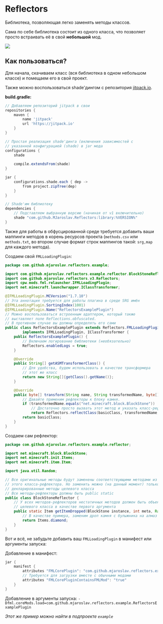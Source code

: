 # Reflectors
Библиотека, позволяющая легко заменять методы классов.

Сама по себе библиотека состоит из одного класса, что
позволяет просто встраивать её в свой __небольшой__ мод.

[![](https://jitpack.io/v/MJaroslav/Reflectors.svg)](https://jitpack.io/#MJaroslav/Reflectors)

## Как пользоваться?

Для начала, скачиваем класс (вся библиотека в одном 
небольшом классе) и помещаем его в свой проект.

Также можно воспользоваться shade'дингом с репозитория 
[jitpack.io](https://jitpack.io).

**build.gradle:**
```groovy
// Добавляем репозиторий jitpack в свои
repositories {
    maven {
        name 'jitpack'
        url 'https://jitpack.io'
    }
}

// Простая реализация shade'динга (включения зависимостей с
// указанной конфигурацией (shade) в jar мода 
configurations {
    shade
    
    compile.extendsFrom(shade)
}

jar {
    configurations.shade.each { dep ->
        from project.zipTree(dep)
    }
}

// Shade'им библиотеку
dependencies {
    // Подставляем выбранную версию (начиная от v1 включительно)
    shade "com.github.MJaroslav.Reflectors:library:%VERSION%"
}
```

Также для работы в обфусцированной среде требуется
добавить ваши маппинги методов в корень ресурсов проекта
(`methods.csv` или `methods.txt`, во втором случае формат
строк маппингов такой: `srg,map` для каждого метода).

Создаем свой `FMLLoadingPlugin`:

```java
package com.github.mjaroslav.reflectors.example;

import com.github.mjaroslav.reflectors.example.reflector.BlockStoneReflector;
import com.github.mjaroslav.reflectors.v3.Reflectors;
import cpw.mods.fml.relauncher.IFMLLoadingPlugin;
import net.minecraft.launchwrapper.IClassTransformer;

@IFMLLoadingPlugin.MCVersion("1.7.10")
// Эта аннотация требуется для работы плагина в среде SRG имён
@IFMLLoadingPlugin.SortingIndex(1001)
@IFMLLoadingPlugin.Name("ReflectorsExamplePlugin")
// Можно воспользоваться встроенным адаптером, который также
// выставляет поле Reflections.obfuscated.
// В противном случае вы должны определять его сами
public class ReflectorsExamplePlugin extends Reflectors.FMLLoadingPluginAdapter
        implements IFMLLoadingPlugin, IClassTransformer {
    public ReflectorsExamplePlugin() {
        // Включаем логирование библиотеки (необязательно)
        Reflectors.enabledLogs = true;
    }

    @Override
    public String[] getASMTransformerClass() {
        // Для удобства, будем использовать в качестве трансформера
        // этот же класс
        return new String[]{getClass().getName()};
    }

    @Override
    public byte[] transform(String name, String transformedName, byte[] basicClass) {
        // Давайте применим рефлекторы к блоку камня.
        if (transformedName.equals("net.minecraft.block.BlockStone"))
            // Достаточно просто вызвать этот метод и указать класс-рефлектор.
            return Reflectors.reflectClass(basicClass, transformedName, BlockStoneReflector.class.getName());
        return basicClass;
    }
}
```

Создаем сам рефлектор:

```java
package com.github.mjaroslav.reflectors.example.reflector;

import net.minecraft.block.BlockStone;
import net.minecraft.init.Items;
import net.minecraft.item.Item;

import java.util.Random;

// Все оригинальные методы будут заменены соответствующими методами из
// этого класса-рефлектора. Но заменить можно (на данный момент) только
// декларированные методы целевого класса
// Все методы-рефлекторы должны быть public static
public class BlockStoneReflector {
    // У всех методов-рефлекторов нестатичных методов должен быть объект
    // целевого класса в качестве первого аргумента
    public static Item getItemDropped(BlockStone instance, int meta, Random rand, int fortune) {
        // В качестве примера, заменим дроп камня с булыжника на алмаз
        return Items.diamond;
    }
}
```
Вот и всё, не забудьте добавить ваш `FMLLoadingPlugin` в манифест или аргументы запуска:

Добавление в манифест:
```groovy
jar {
    manifest {
        attributes "FMLCorePlugin": "com.github.mjaroslav.reflectors.example.ReflectorsExamplePlugin"
        // Требуется для загрузки вместе с обычными модами
        attributes "FMLCorePluginContainsFMLMod": "true"
    }
}
```

Добавление в аргументы запуска:
`-Dfml.coreMods.load=com.github.mjaroslav.reflectors.example.ReflectorsExamplePlugin`

_Этот же пример можно найти в подпроекте `example`_
